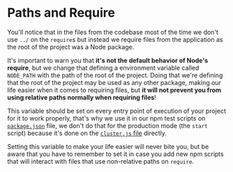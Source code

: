 # Paths and Require

You'll notice that in the files from the codebase most of the time we don't use `../` on the `require`s but instead we require files from the application as the root of the project was a Node package.

It's important to warn you that __it's not the default behavior of Node's require__, but we change that defining a environment variable called `NODE_PATH` with the path of the root of the project. Doing that we're defining that the root of the project may be used as any other package, making our life easier when it comes to requiring files, but __it will not prevent you from using relative paths normally when requiring files__!

This variable should be set on every entry point of execution of your project for it to work properly, that's why we use it in our npm test scripts on [`package.json`](https://github.com/joshuaalpuerto/node-ddd-boilerplate/blob/22767a4cdda0f5232391709515a4af41d15796ee/package.json#L15-L16) file, we don't do that for the production mode (the `start` script) because it's done on the [`cluster.js` file](https://github.com/joshuaalpuerto/node-ddd-boilerplate/blob/22767a4cdda0f5232391709515a4af41d15796ee/cluster.js#L13) directly.

Setting this variable to make your life easier will never bite you, but be aware that you have to remember to set it in case you add new npm scripts that will interact with files that use non-relative paths on `require`.
